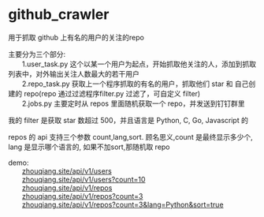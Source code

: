 # github_crawler

用于抓取 github 上有名的用户的关注的repo

主要分为三个部分:
<br/>&emsp;&emsp;1.user_task.py 这个以某一个用户为起点，开始抓取他关注的人，添加到抓取列表中，对外输出关注人数最大的若干用户
<br/>&emsp;&emsp;2.repo_task.py 获取上一个程序抓取的有名的用户，抓取他们 star 和 自己创建的 repo(repo 通过过滤程序filter.py 过滤了，可自定义 filter)
<br/>&emsp;&emsp;2.jobs.py 主要定时从 repos 里面随机获取一个 repo，并发送到钉钉群里

我的 filter 是获取 star 数超过 500，并且语言是 Python, C, Go, Javascript 的


repos 的 api 支持三个参数 count,lang,sort. 顾名思义,count 是最终显示多少个, lang 是显示哪个语言的, 如果不加sort,那随机取 repo

demo:
    <br/>&emsp;&emsp;[zhouqiang.site/api/v1/users](http://zhouqiang.site/api/v1/users)
    <br/>&emsp;&emsp;[zhouqiang.site/api/v1/users?count=10](http://zhouqiang.site/api/v1/users?count=10)
    <br/>&emsp;&emsp;[zhouqiang.site/api/v1/repos](http://zhouqiang.site/api/v1/repos)
    <br/>&emsp;&emsp;[zhouqiang.site/api/v1/repos?count=3](http://zhouqiang.site/api/v1/repos?count=3)
    <br/>&emsp;&emsp;[zhouqiang.site/api/v1/repos?count=3&lang=Python&sort=true](http://zhouqiang.site/api/v1/repos?count=3&lang=Python&sort=true)
